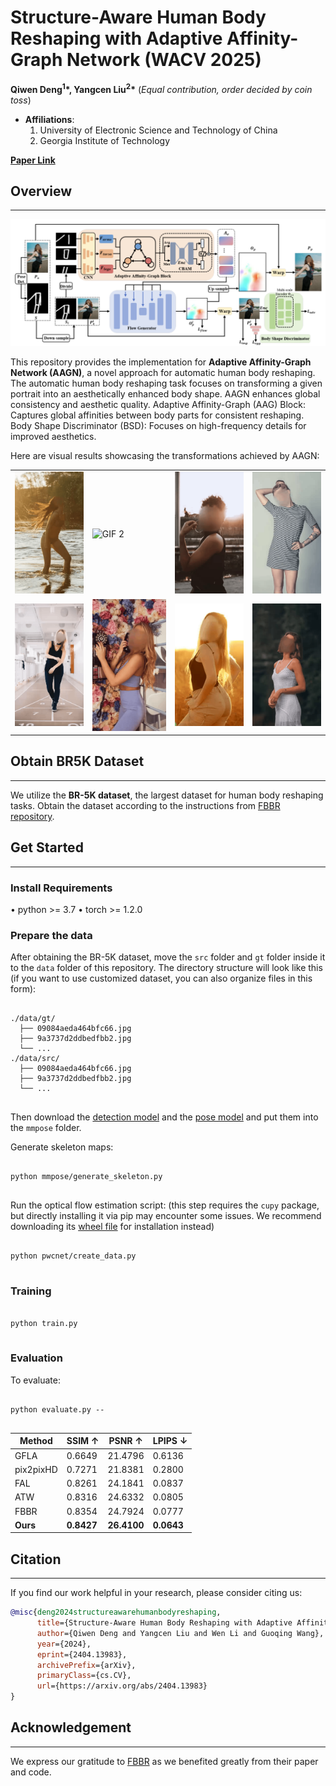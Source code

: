 # Structure-Aware Human Body Reshaping with Adaptive Affinity-Graph Network (WACV 2025)
**Qiwen Deng<sup>1</sup>\*, Yangcen Liu<sup>2</sup>\*** (*Equal contribution, order decided by coin toss*)

- **Affiliations**:  
  1. University of Electronic Science and Technology of China  
  2. Georgia Institute of Technology  


**[Paper Link](https://scholar.google.com/citations?view_op=view_citation&hl=en&user=Xq-r3dIAAAAJ&citation_for_view=Xq-r3dIAAAAJ:d1gkVwhDpl0C)**  

## Overview  
---

![Pipeline](gif/pipe.png)

This repository provides the implementation for **Adaptive Affinity-Graph Network (AAGN)**, a novel approach for automatic human body reshaping. The automatic human body reshaping task focuses on transforming a given portrait into an aesthetically enhanced body shape. AAGN enhances global consistency and aesthetic quality. Adaptive Affinity-Graph (AAG) Block: Captures global affinities between body parts for consistent reshaping. Body Shape Discriminator (BSD): Focuses on high-frequency details for improved aesthetics.

Here are visual results showcasing the transformations achieved by AAGN:  

<table>
  <tr>
    <td><img src="gif/1.gif" alt="GIF 1" width="180"></td>
    <td><img src="gif/2.gif" alt="GIF 2" width="180" ></td>
    <td><img src="gif/3.gif" alt="GIF 3" width="180"></td>
    <td><img src="gif/4.gif" alt="GIF 4" width="180"></td>
  </tr>
  <tr>
    <td><img src="gif/5.gif" alt="GIF 5" width="180"></td>
    <td><img src="gif/6.gif" alt="GIF 6" width="180"></td>
    <td><img src="gif/7.gif" alt="GIF 7" width="180"></td>
    <td><img src="gif/8.gif" alt="GIF 8" width="180"></td>
  </tr>
</table>

## Obtain BR5K Dataset
--- 

We utilize the **BR-5K dataset**, the largest dataset for human body reshaping tasks. Obtain the dataset according to the instructions from [FBBR repository](https://github.com/JianqiangRen/FlowBasedBodyReshaping?tab=readme-ov-file). 


## Get Started
---
### Install Requirements

&#8226; python >= 3.7
&#8226; torch >= 1.2.0

### Prepare the data
After obtaining the BR-5K dataset, move the `` src `` folder and `` gt `` folder inside it to the `` data `` folder of this repository. The directory structure will look like this (if you want to use customized dataset, you can also organize files in this form): 
<pre>
<code>
./data/gt/
  ├── 09084aeda464bfc66.jpg
  ├── 9a3737d2ddbedfbb2.jpg
  └── ...
./data/src/
  ├── 09084aeda464bfc66.jpg
  ├── 9a3737d2ddbedfbb2.jpg
  └── ...
</code>
</pre>
Then download the [detection model](https://download.openmmlab.com/mmpose/v1/projects/rtmpose/rtmdet_m_8xb32-100e_coco-obj365-person-235e8209.pth) and the [pose model](https://download.openmmlab.com/mmpose/v1/projects/rtmposev1/rtmpose-x_simcc-body7_pt-body7_700e-384x288-71d7b7e9_20230629.pth) and put them into the `` mmpose `` folder.

Generate skeleton maps:
<pre>
<code>
python mmpose/generate_skeleton.py
</code>
</pre>
Run the optical flow estimation script: (this step requires the `` cupy `` package, but directly installing it via pip may encounter some issues. We recommend downloading its [wheel file](https://files.pythonhosted.org/packages/fe/19/b5fc30ab79014d7f7e4403735717111f8e69468b8a8804a882b717bedc88/cupy_cuda110-7.8.0-cp37-cp37m-manylinux1_x86_64.whl) for installation instead)
<pre>
<code>
python pwcnet/create_data.py
</code>
</pre>

### Training
<pre>
<code>
python train.py
</code>
</pre>

### Evaluation
To evaluate:
<pre>
<code>
python evaluate.py --
</code>
</pre>

| Method       | SSIM ↑   | PSNR ↑   | LPIPS ↓   |
|--------------|----------|----------|-----------|
| GFLA         | 0.6649   | 21.4796  | 0.6136    |
| pix2pixHD    | 0.7271   | 21.8381  | 0.2800    |
| FAL          | 0.8261   | 24.1841  | 0.0837    |
| ATW          | 0.8316   | 24.6332  | 0.0805    |
| FBBR         | 0.8354   | 24.7924  | 0.0777    |
| **Ours**     | **0.8427** | **26.4100** | **0.0643** |



## Citation  
---

If you find our work helpful in your research, please consider citing us:  

```bibtex
@misc{deng2024structureawarehumanbodyreshaping,
      title={Structure-Aware Human Body Reshaping with Adaptive Affinity-Graph Network}, 
      author={Qiwen Deng and Yangcen Liu and Wen Li and Guoqing Wang},
      year={2024},
      eprint={2404.13983},
      archivePrefix={arXiv},
      primaryClass={cs.CV},
      url={https://arxiv.org/abs/2404.13983} 
}
```

## Acknowledgement  
---  
We express our gratitude to [FBBR](https://github.com/JianqiangRen/FlowBasedBodyReshaping?tab=readme-ov-file) as we benefited greatly from their paper and code.  
